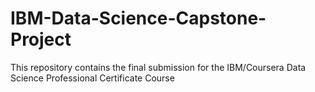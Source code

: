 # IBM-Data-Science-Capstone-Project
This repository contains the final submission for the IBM/Coursera Data Science Professional Certificate Course
